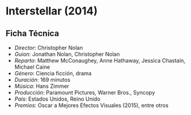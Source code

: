 # Interstellar (2014)

## Ficha Técnica

- *Director*: Christopher Nolan
- *Guion*: Jonathan Nolan, Christopher Nolan
- *Reparto*: Matthew McConaughey, Anne Hathaway, Jessica Chastain, Michael Caine
- *Género*: Ciencia ficción, drama
- *Duración*: 169 minutos
- *Música*: Hans Zimmer
- *Producción*: Paramount Pictures, Warner Bros., Syncopy
- *País*: Estados Unidos, Reino Unido
- *Premios*: Oscar a Mejores Efectos Visuales (2015), entre otros

